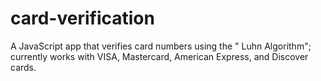 # card-verification
A JavaScript app that verifies card numbers using the " Luhn Algorithm"; currently works with VISA, Mastercard, American Express, and Discover cards.
